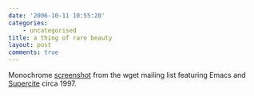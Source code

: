 ```yaml
---
date: '2006-10-11 10:55:20'
categories:
    - uncategorised
title: a thing of rare beauty
layout: post
comments: true
---
```

Monochrome
[screenshot](http://marc.theaimsgroup.com/?l=wget&m=100203537025132&w=2)
from the wget mailing list featuring Emacs and
[Supercite](http://www.xemacs.org/Documentation/packages/html/supercite.html)
circa 1997.
